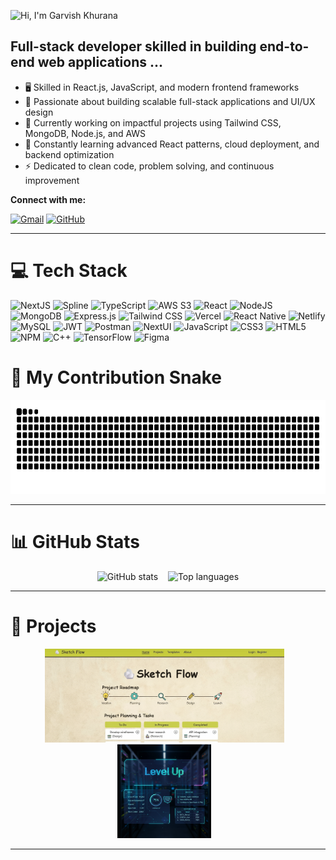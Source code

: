 ![Hi, I'm Garvish Khurana](https://img.shields.io/badge/Hi%2C%20I'm%20Garvish%20Khurana-👋?style=for-the-badge&color=black)

## Full-stack developer skilled in building end-to-end web applications ...

- 🖥️ Skilled in React.js, JavaScript, and modern frontend frameworks
- 🎯 Passionate about building scalable full-stack applications and UI/UX design
- 🚀 Currently working on impactful projects using Tailwind CSS, MongoDB, Node.js, and AWS
- 🌱 Constantly learning advanced React patterns, cloud deployment, and backend optimization
- ⚡ Dedicated to clean code, problem solving, and continuous improvement

**Connect with me:**

[![Gmail](https://img.shields.io/badge/Gmail-@garvish%40email.com-red?style=for-the-badge&logo=gmail&logoColor=white&link=mailto:garvish@email.com)](mailto:garvish@email.com)
[![GitHub](https://img.shields.io/badge/GitHub-black?style=for-the-badge&logo=github&logoColor=white&color=333)](https://github.com/Garvish-Khurana)

---

# 💻 Tech Stack

![NextJS](https://img.shields.io/badge/NextJS-black?style=for-the-badge&logo=Next.js&logoColor=white&color=black)
![Spline](https://img.shields.io/badge/Spline-adcad?style=for-the-badge&logo=circle&logoColor=white&color=%23DA26C0)
![TypeScript](https://img.shields.io/badge/Typescript-b?style=for-the-badge&logo=typescript&logoColor=white&color=3178C6)
![AWS S3](https://img.shields.io/badge/AWS%20S3-adcs?style=for-the-badge&logo=amazons3&logoColor=white&labelColor=%23569A31&color=%23569A31)
![React](https://img.shields.io/badge/react-%2320232a.svg?style=for-the-badge&logo=react&logoColor=%2361DAFB)
![NodeJS](https://img.shields.io/badge/node.js-6DA55F?style=for-the-badge&logo=node.js&logoColor=white)
![MongoDB](https://img.shields.io/badge/MongoDB-%234ea94b.svg?style=for-the-badge&logo=mongodb&logoColor=white)
![Express.js](https://img.shields.io/badge/express.js-%23404d59.svg?style=for-the-badge&logo=express&logoColor=%2361DAFB)
![Tailwind CSS](https://img.shields.io/badge/Tailwind-b?style=for-the-badge&logo=tailwindcss&logoColor=black&color=06B6D4)
![Vercel](https://img.shields.io/badge/vercel-%23000000.svg?style=for-the-badge&logo=vercel&logoColor=white)
![React Native](https://img.shields.io/badge/React%20Native-asa?style=for-the-badge&logo=react&logoColor=black&labelColor=%2361dafb&color=%2361DAFB)
![Netlify](https://img.shields.io/badge/netlify-%23000000.svg?style=for-the-badge&logo=netlify&logoColor=#00C7B7)
![MySQL](https://img.shields.io/badge/mysql-%2300f.svg?style=for-the-badge&logo=mysql&logoColor=white)
![JWT](https://img.shields.io/badge/JWT-b?style=for-the-badge&logo=jsonwebtokens&logoColor=white&color=%23000000)
![Postman](https://img.shields.io/badge/Postman-FF6C37?style=for-the-badge&logo=postman&logoColor=white)
![NextUI](https://img.shields.io/badge/NextUI-black?style=for-the-badge&logo=nextui&logoColor=black&color=CCFFFF)
![JavaScript](https://img.shields.io/badge/javascript-%23323330.svg?style=for-the-badge&logo=javascript&logoColor=%23F7DF1E)
![CSS3](https://img.shields.io/badge/css3-%231572B6.svg?style=for-the-badge&logo=css3&logoColor=white)
![HTML5](https://img.shields.io/badge/html5-%23E34F26.svg?style=for-the-badge&logo=html5&logoColor=white)
![NPM](https://img.shields.io/badge/NPM-%23000000.svg?style=for-the-badge&logo=npm&logoColor=white)
![C++](https://img.shields.io/badge/c++-%2300599C.svg?style=for-the-badge&logo=c%2B%2B&logoColor=white)
![TensorFlow](https://img.shields.io/badge/TensorFlow-%23FF6F00.svg?style=for-the-badge&logo=TensorFlow&logoColor=white)
![Figma](https://img.shields.io/badge/figma-%23F24E1E.svg?style=for-the-badge&logo=figma&logoColor=white)

# 🐍 My Contribution Snake

<div align="center">
  <img alt="contribution snake" src="https://raw.githubusercontent.com/Garvish-Khurana/Garvish-Khurana/output/github-contribution-grid-snake-dark.svg" height="150" />
</div>

---

# 📊 GitHub Stats

<div align="center">
  <img alt="GitHub stats" src="https://github-readme-stats.vercel.app/api?username=Garvish-Khurana&show_icons=true&include_all_commits=true&count_private=true&theme=dracula&hide_border=false" height="150" />
  &nbsp;&nbsp;
  <img alt="Top languages" src="https://github-readme-stats.vercel.app/api/top-langs?username=Garvish-Khurana&langs_count=5&layout=compact&theme=dracula&hide_border=false" height="150" />
</div>

---

# 🚀 Projects

<div align="center">
  <a href="https://sketch-flow-iota.vercel.app/" target="_blank"><img src="./img/sketchflow-img.png" alt="Project 1" height="150" /></a>&nbsp;&nbsp;&nbsp;
  <a href="https://level-up-version-beta.vercel.app/" target="_blank"><img src="./img/levelup-img.png" alt="Project 2" height="150" /></a>&nbsp;&nbsp;&nbsp;
</div>

---


